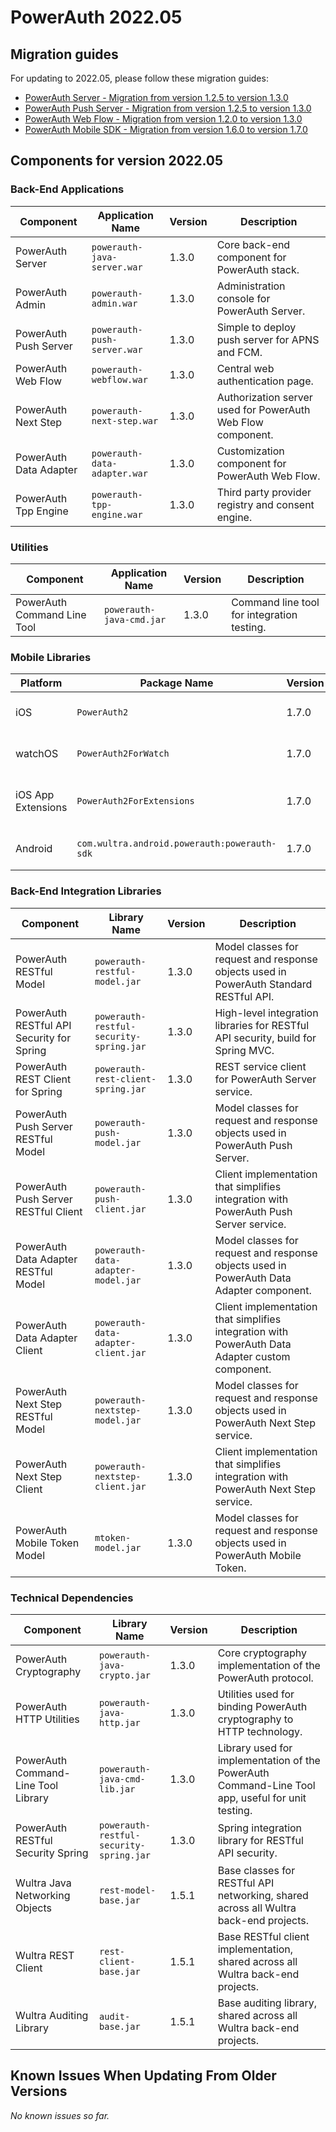 # PowerAuth 2022.05

## Migration guides

For updating to 2022.05, please follow these migration guides:

- [PowerAuth Server - Migration from version 1.2.5 to version 1.3.0](https://github.com/wultra/powerauth-server/blob/develop/docs/PowerAuth-Server-1.3.0.md)
- [PowerAuth Push Server - Migration from version 1.2.5 to version 1.3.0](https://github.com/wultra/powerauth-push-server/blob/develop/docs/PowerAuth-Push-Server-1.3.0.md)
- [PowerAuth Web Flow - Migration from version 1.2.0 to version 1.3.0](https://github.com/wultra/powerauth-webflow/blob/develop/docs/Web-Flow-1.3.0.md)
- [PowerAuth Mobile SDK - Migration from version 1.6.0 to version 1.7.0](https://github.com/wultra/powerauth-mobile-sdk/blob/develop/docs/Migration-from-1.6-to-1.7.md)

## Components for version 2022.05

### Back-End Applications

| Component | Application Name | Version | Description |
|---|---|---|---|
| PowerAuth Server | `powerauth-java-server.war` | 1.3.0 | Core back-end component for PowerAuth stack. |
| PowerAuth Admin | `powerauth-admin.war` | 1.3.0 | Administration console for PowerAuth Server. |
| PowerAuth Push Server | `powerauth-push-server.war` | 1.3.0 | Simple to deploy push server for APNS and FCM. |
| PowerAuth Web Flow | `powerauth-webflow.war` | 1.3.0 | Central web authentication page. |
| PowerAuth Next Step | `powerauth-next-step.war` | 1.3.0 | Authorization server used for PowerAuth Web Flow component. |
| PowerAuth Data Adapter | `powerauth-data-adapter.war` | 1.3.0 | Customization component for PowerAuth Web Flow. |
| PowerAuth Tpp Engine | `powerauth-tpp-engine.war` | 1.3.0 | Third party provider registry and consent engine. |

### Utilities

| Component | Application Name | Version | Description |
|---|---|---|---|
| PowerAuth Command Line Tool | `powerauth-java-cmd.jar` | 1.3.0 | Command line tool for integration testing. |

### Mobile Libraries

| Platform | Package Name | Version | Description |
|---|---|---|---|
| iOS | `PowerAuth2` | 1.7.0 | A client library for iOS. |
| watchOS | `PowerAuth2ForWatch` | 1.7.0 | A limited library for watchOS. |
| iOS App Extensions | `PowerAuth2ForExtensions` | 1.7.0 | A limited library for iOS App Extensions. |
| Android | `com.wultra.android.powerauth:powerauth-sdk` | 1.7.0 | A client library for Android. |

### Back-End Integration Libraries

| Component | Library Name |  Version | Description |
|---|---|---|---|
| PowerAuth RESTful Model | `powerauth-restful-model.jar` | 1.3.0 | Model classes for request and response objects used in PowerAuth Standard RESTful API. |
| PowerAuth RESTful API Security for Spring | `powerauth-restful-security-spring.jar` | 1.3.0 | High-level integration libraries for RESTful API security, build for Spring MVC. |
| PowerAuth REST Client for Spring | `powerauth-rest-client-spring.jar` | 1.3.0 | REST service client for PowerAuth Server service. |
| PowerAuth Push Server RESTful Model | `powerauth-push-model.jar` | 1.3.0 | Model classes for request and response objects used in PowerAuth Push Server. |
| PowerAuth Push Server RESTful Client | `powerauth-push-client.jar` | 1.3.0 | Client implementation that simplifies integration with PowerAuth Push Server service. |
| PowerAuth Data Adapter RESTful Model | `powerauth-data-adapter-model.jar` | 1.3.0 | Model classes for request and response objects used in PowerAuth Data Adapter component. |
| PowerAuth Data Adapter Client | `powerauth-data-adapter-client.jar` | 1.3.0 | Client implementation that simplifies integration with PowerAuth Data Adapter custom component. |
| PowerAuth Next Step RESTful Model | `powerauth-nextstep-model.jar` | 1.3.0 | Model classes for request and response objects used in PowerAuth Next Step service. |
| PowerAuth Next Step Client | `powerauth-nextstep-client.jar` | 1.3.0 | Client implementation that simplifies integration with PowerAuth Next Step service. |
| PowerAuth Mobile Token Model | `mtoken-model.jar` | 1.3.0 | Model classes for request and response objects used in PowerAuth Mobile Token. |

### Technical Dependencies

| Component | Library Name | Version | Description |
|---|---|---|---|
| PowerAuth Cryptography | `powerauth-java-crypto.jar` | 1.3.0 | Core cryptography implementation of the PowerAuth protocol. |
| PowerAuth HTTP Utilities | `powerauth-java-http.jar` | 1.3.0 | Utilities used for binding PowerAuth cryptography to HTTP technology. |
| PowerAuth Command-Line Tool Library | `powerauth-java-cmd-lib.jar` | 1.3.0 | Library used for implementation of the PowerAuth Command-Line Tool app, useful for unit testing. |
| PowerAuth RESTful Security Spring | `powerauth-restful-security-spring.jar` | 1.3.0 | Spring integration library for RESTful API security. |
| Wultra Java Networking Objects | `rest-model-base.jar` | 1.5.1 | Base classes for RESTful API networking, shared across all Wultra back-end projects. |
| Wultra REST Client | `rest-client-base.jar` | 1.5.1 | Base RESTful client implementation, shared across all Wultra back-end projects. |
| Wultra Auditing Library | `audit-base.jar` | 1.5.1 | Base auditing library, shared across all Wultra back-end projects. |

## Known Issues When Updating From Older Versions

_No known issues so far._

